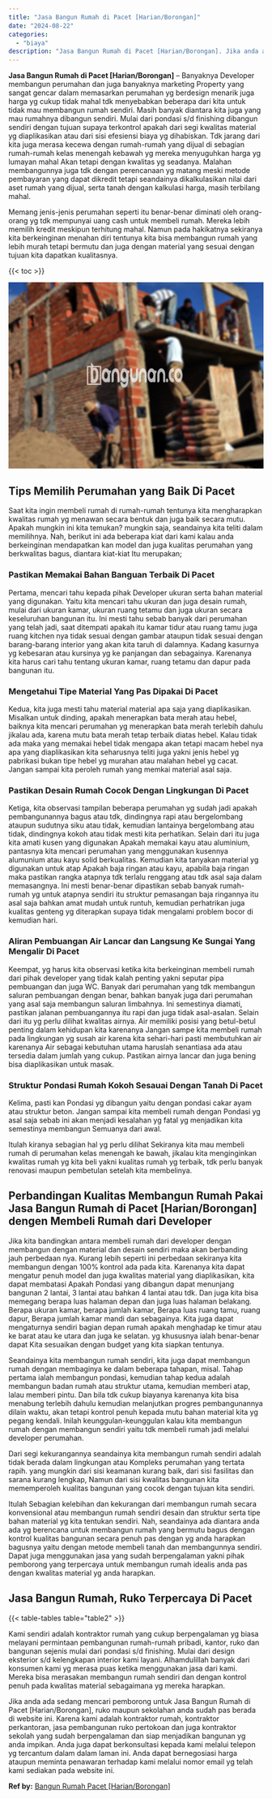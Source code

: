 ```yaml
---
title: "Jasa Bangun Rumah di Pacet [Harian/Borongan]"
date: "2024-08-22"
categories: 
  - "biaya"
description: "Jasa Bangun Rumah di Pacet [Harian/Borongan]. Jika anda ada sedang mencari pemborong untuk Jasa Bangun Rumah di Pacet [Harian/Borongan], ruko maupun sekola..."
---
```


**Jasa Bangun Rumah di Pacet \[Harian/Borongan\]** – Banyaknya Developer membangun perumahan dan juga banyaknya marketing Property yang sangat gencar dalam memasarkan perumahan yg berdesign menarik juga harga yg cukup tidak mahal tdk menyebabkan beberapa dari kita untuk tidak mau membangun rumah sendiri. Masih banyak diantara kita juga yang mau rumahnya dibangun sendiri. Mulai dari pondasi s/d finishing dibangun sendiri dengan tujuan supaya terkontrol apakah dari segi kwalitas material yg diaplikasikan atau dari sisi efesiensi biaya yg dihabiskan. Tdk jarang dari kita juga merasa kecewa dengan rumah-rumah yang dijual di sebagian rumah-rumah kelas menengah kebawah yg mereka menyuguhkan harga yg lumayan mahal Akan tetapi dengan kwalitas yg seadanya. Malahan membangunnya juga tdk dengan perencanaan yg matang meski metode pembayaran yang dapat dikredit tetapi seandainya dikalkulasikan nilai dari aset rumah yang dijual, serta tanah dengan kalkulasi harga, masih terbilang mahal.

Memang jenis-jenis perumahan seperti itu benar-benar diminati oleh orang-orang yg tdk mempunyai uang cash untuk membeli rumah. Mereka lebih memilih kredit meskipun terhitung mahal. Namun pada hakikatnya sekiranya kita berkeinginan menahan diri tentunya kita bisa membangun rumah yang lebih murah tetapi bermutu dan juga dengan material yang sesuai dengan tujuan kita dapatkan kualitasnya.

{{< toc >}}

![Jasa Bangun Rumah di Pacet [Harian/Borongan]](/images/borong-bangunan-09.png)

## Tips Memilih Perumahan yang Baik Di Pacet

Saat kita ingin membeli rumah di rumah-rumah tentunya kita mengharapkan kwalitas rumah yg menawan secara bentuk dan juga baik secara mutu. Apakah mungkin ini kita temukan? mungkin saja, seandainya kita teliti dalam memilihnya. Nah, berikut ini ada beberapa kiat dari kami kalau anda berkeinginan mendapatkan kan model dan juga kualitas perumahan yang berkwalitas bagus, diantara kiat-kiat Itu merupakan;

### Pastikan Memakai Bahan Banguan Terbaik Di Pacet

Pertama, mencari tahu kepada pihak Developer ukuran serta bahan material yang digunakan. Yaitu kita mencari tahu ukuran dan juga desain rumah, mulai dari ukuran kamar, ukuran ruang tetamu dan juga ukuran secara keseluruhan bangunan itu. Ini mesti tahu sebab banyak dari perumahan yang telah jadi, saat ditempati apakah itu kamar tidur atau ruang tamu juga ruang kitchen nya tidak sesuai dengan gambar ataupun tidak sesuai dengan barang-barang interior yang akan kita taruh di dalamnya. Kadang kasurnya yg kebesaran atau kursinya yg ke panjangan dan sebagainya. Karenanya kita harus cari tahu tentang ukuran kamar, ruang tetamu dan dapur pada bangunan itu.

### Mengetahui Tipe Material Yang Pas Dipakai Di Pacet

Kedua, kita juga mesti tahu material material apa saja yang diaplikasikan. Misalkan untuk dinding, apakah menerapkan bata merah atau hebel, baiknya kita mencari perumahan yg menerapkan bata merah terlebih dahulu jikalau ada, karena mutu bata merah tetap terbaik diatas hebel. Kalau tidak ada maka yang memakai hebel tidak mengapa akan tetapi macam hebel nya apa yang diaplikasikan kita seharusnya teliti juga yakni jenis hebel yg pabrikasi bukan tipe hebel yg murahan atau malahan hebel yg cacat. Jangan sampai kita peroleh rumah yang memkai material asal saja.

### Pastikan Desain Rumah Cocok Dengan Lingkungan Di Pacet

Ketiga, kita observasi tampilan beberapa perumahan yg sudah jadi apakah pembangunannya bagus atau tdk, dindingnya rapi atau bergelombang ataupun sudutnya siku atau tidak, kemudian lantainya bergelombang atau tidak, dindingnya kokoh atau tidak mesti kita perhatikan. Selain dari itu juga kita amati kusen yang digunakan Apakah memakai kayu atau aluminium, pantasnya kita mencari perumahan yang menggunakan kusennya alumunium atau kayu solid berkualitas. Kemudian kita tanyakan material yg digunakan untuk atap Apakah baja ringan atau kayu, apabila baja ringan maka pastikan rangka atapnya tdk terlalu renggang atau tdk asal saja dalam memasangnya. Ini mesti benar-benar dipastikan sebab banyak rumah-rumah yg untuk atapnya sendiri itu struktur pemasangan baja ringannya itu asal saja bahkan amat mudah untuk runtuh, kemudian perhatrikan juga kualitas genteng yg diterapkan supaya tidak mengalami problem bocor di kemudian hari.

### Aliran Pembuangan Air Lancar dan Langsung Ke Sungai Yang Mengalir Di Pacet

Keempat, yg harus kita observasi ketika kita berkeinginan membeli rumah dari pihak developer yang tidak kalah penting yakni seputar pipa pembuangan dan juga WC. Banyak dari perumahan yang tdk membangun saluran pembuangan dengan benar, bahkan banyak juga dari perumahan yang asal saja membangun saluran limbahnya. Ini semestinya diamati, pastikan jalanan pembuangannya itu rapi dan juga tidak asal-asalan. Selain dari itu yg perlu dilihat kwalitas airnya. Air memiliki posisi yang betul-betul penting dalam kehidupan kita karenanya Jangan sampe kita membeli rumah pada lingkungan yg susah air karena kita sehari-hari pasti membutuhkan air karenanya Air sebagai kebutuhan utama haruslah senantiasa ada atau tersedia dalam jumlah yang cukup. Pastikan airnya lancar dan juga bening bisa diaplikasikan untuk masak.

### Struktur Pondasi Rumah Kokoh Sesauai Dengan Tanah Di Pacet

Kelima, pasti kan Pondasi yg dibangun yaitu dengan pondasi cakar ayam atau struktur beton. Jangan sampai kita membeli rumah dengan Pondasi yg asal saja sebab ini akan menjadi kesalahan yg fatal yg menjadikan kita semestinya membangun Semuanya dari awal.

Itulah kiranya sebagian hal yg perlu dilihat Sekiranya kita mau membeli rumah di perumahan kelas menengah ke bawah, jikalau kita menginginkan kwalitas rumah yg kita beli yakni kualitas rumah yg terbaik, tdk perlu banyak renovasi maupun pembetulan setelah kita membelinya.

## Perbandingan Kualitas Membangun Rumah Pakai Jasa Bangun Rumah di Pacet \[Harian/Borongan\] dengen Membeli Rumah dari Developer

Jika kita bandingkan antara membeli rumah dari developer dengan membangun dengan material dan desain sendiri maka akan berbanding jauh perbedaan nya. Kurang lebih seperti ini perbedaan sekiranya kita membangun dengan 100% kontrol ada pada kita. Karenanya kita dapat mengatur penuh model dan juga kwalitas material yang diaplikasikan, kita dapat membatasi Apakah Pondasi yang dibangun dapat menunjang bangunan 2 lantai, 3 lantai atau bahkan 4 lantai atau tdk. Dan juga kita bisa memegang berapa luas halaman depan dan juga luas halaman belakang. Berapa ukuran kamar, berapa jumlah kamar, Berapa luas ruang tamu, ruang dapur, Berapa jumlah kamar mandi dan sebagainya. Kita juga dapat mengaturnya sendiri bagian depan rumah apakah menghadap ke timur atau ke barat atau ke utara dan juga ke selatan. yg khususnya ialah benar-benar dapat Kita sesuaikan dengan budget yang kita siapkan tentunya.

Seandainya kita membangun rumah sendiri, kita juga dapat membangun rumah dengan membaginya ke dalam beberapa tahapan, misal. Tahap pertama ialah membangun pondasi, kemudian tahap kedua adalah membangun badan rumah atau struktur utama, kemudian memberi atap, lalau memberi pintu. Dan bila tdk cukup biayanya karenanya kita bisa menabung terlebih dahulu kemudian melanjutkan progres pembangunannya dilain waktu, akan tetapi kontrol penuh kepada mutu bahan material kita yg pegang kendali. Inilah keunggulan-keunggulan kalau kita membangun rumah dengan membangun sendiri yaitu tdk membeli rumah jadi melalui developer perumahan.

Dari segi kekurangannya seandainya kita membangun rumah sendiri adalah tidak berada dalam lingkungan atau Kompleks perumahan yang tertata rapih. yang mungkin dari sisi keamanan kurang baik, dari sisi fasilitas dan sarana kurang lengkap, Namun dari sisi kwalitas bangunan kita mememperoleh kualitas bangunan yang cocok dengan tujuan kita sendiri.

Itulah Sebagian kelebihan dan kekurangan dari membangun rumah secara konvensional atau membangun rumah sendiri desain dan struktur serta tipe bahan material yg kita tentukan sendiri. Nah, seandainya ada diantara anda ada yg berencana untuk membangun rumah yang bermutu bagus dengan kontrol kualitas bangunan secara penuh pas dengan yg anda harapkan bagusnya yaitu dengan metode membeli tanah dan membangunnya sendiri. Dapat juga menggunakan jasa yang sudah berpengalaman yakni pihak pemborong yang terpercaya untuk membangun rumah idealis anda pas dengan kwalitas material yg anda harapkan.

## Jasa Bangun Rumah, Ruko Terpercaya Di Pacet

{{< table-tables table="table2" >}}

Kami sendiri adalah kontraktor rumah yang cukup berpengalaman yg biasa melayani permintaan pembangunan rumah-rumah pribadi, kantor, ruko dan bangunan sejenis mulai dari pondasi s/d finishing. Mulai dari design eksterior s/d kelengkapan interior kami layani. Alhamdulillah banyak dari konsumen kami yg merasa puas ketika menggunakan jasa dari kami. Mereka bisa merasakan membangun rumah sendiri dan dengan kontrol penuh pada kwalitas material sebagaimana yg mereka harapkan.

Jika anda ada sedang mencari pemborong untuk Jasa Bangun Rumah di Pacet \[Harian/Borongan\], ruko maupun sekolahan anda sudah pas berada di website ini. Karena kami adalah kontraktor rumah, kontraktor perkantoran, jasa pembangunan ruko pertokoan dan juga kontraktor sekolah yang sudah berpengalaman dan siap menjadikan bangunan yg anda impikan. Anda juga dapat berkonsultasi kepada kami melalui telepon yg tercantum dalam dalam laman ini. Anda dapat bernegosiasi harga ataupun meminta penawaran terhadap kami melalui nomor email yg telah kami sediakan pada website ini.

**Ref by:** [Bangun Rumah Pacet [Harian/Borongan]](https://id.wikipedia.org/wiki/Bangun)
